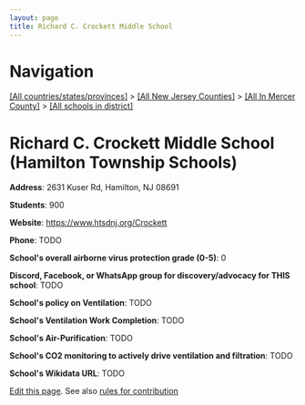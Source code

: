 ```yaml
---
layout: page
title: Richard C. Crockett Middle School
---
```

# Navigation

[[All countries/states/provinces]](../../../..) > [[All New Jersey Counties]](../../..) > [[All In Mercer County]](../..) > [[All schools in district]](..)

# Richard C. Crockett Middle School (Hamilton Township Schools)

**Address**: 2631 Kuser Rd, Hamilton, NJ 08691

**Students**: 900

**Website**: <https://www.htsdnj.org/Crockett>

**Phone**: TODO

**School's overall airborne virus protection grade (0-5)**: 0

**Discord, Facebook, or WhatsApp group for discovery/advocacy for THIS school**: TODO

**School's policy on Ventilation**: TODO

**School's Ventilation Work Completion**: TODO

**School's Air-Purification**: TODO

**School's CO2 monitoring to actively drive ventilation and filtration**: TODO

**School's Wikidata URL**: TODO


[Edit this page](https://github.com/ventilate-schools/NJ/edit/main/./Mercer/Hamilton_Township_Schools/Richard_C._Crockett_Middle_School.md). See also [rules for contribution](../../../contribution-rules/)